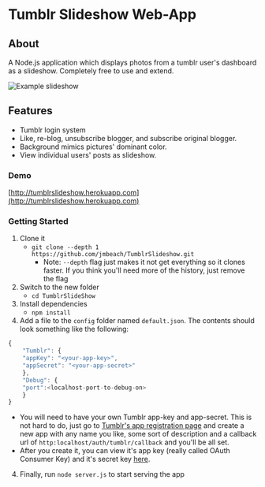 ﻿# Tumblr Slideshow Web-App

## About
A Node.js application which displays photos from a tumblr user's dashboard as a slideshow. Completely free to use and extend.

![Example slideshow](http://i.imgur.com/UUfIqYL.png)

## Features
- Tumblr login system
- Like, re-blog, unsubscribe blogger, and subscribe original blogger.
- Background mimics pictures' dominant color.
- View individual users' posts as slideshow.

### Demo
[http://tumblrslideshow.herokuapp.com](http://tumblrslideshow.herokuapp.com)

### Getting Started
1. Clone it
   * `git clone --depth 1 https://github.com/jmbeach/TumblrSlideshow.git`
     * Note: `--depth` flag just makes it not get everything so it clones faster. If you think you'll need more of the history, just remove the flag
2. Switch to the new folder
   * `cd TumblrSlideShow`
3. Install dependencies
   * `npm install`
4. Add a file to the `config` folder named `default.json`. The contents should look something like the following:

```js
{
	"Tumblr": {
	"appKey": "<your-app-key>",
	"appSecret": "<your-app-secret>"
	},
	"Debug": {
	"port":<localhost-port-to-debug-on>
	}
}
```

   * You will need to have your own Tumblr app-key and app-secret. This is not hard to do, just go to [Tumblr's app registration page](https://www.tumblr.com/oauth/register) and create a new app with any name you like, some sort of description and a callback url of `http:localhost/auth/tumblr/callback` and you'll be all set.
   * After you create it, you can view it's app key (really called OAuth Consumer Key) and it's secret key [here](https://www.tumblr.com/oauth/apps).
4. Finally, run `node server.js` to start serving the app
